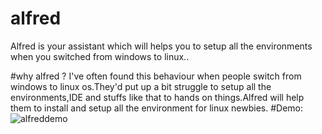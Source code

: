 # alfred
Alfred is your assistant which will helps you to setup all the environments when you switched from windows to linux..

#why alfred ?
I've  often found this behaviour when people switch from windows to linux os.They'd put up a bit struggle to setup all the environments,IDE and stuffs like that to hands on things.Alfred will help them to install and setup all the environment for linux newbies.
#Demo:
![alfreddemo](https://cloud.githubusercontent.com/assets/9798362/20089328/2a3971fa-a5ac-11e6-9b18-9db09ee4ef21.png)
